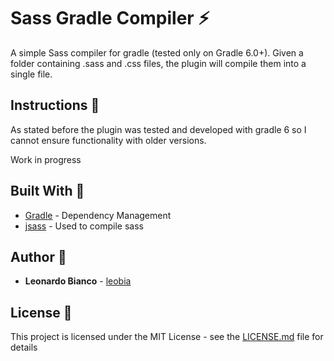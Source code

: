 # Sass Gradle Compiler :zap:

A simple Sass compiler for gradle (tested only on Gradle 6.0+). Given a folder containing .sass and .css files, the plugin will compile them into a single file. 

## Instructions :pencil:

As stated before the plugin was tested and developed with gradle 6 so I cannot ensure functionality with older versions.

Work in progress

## Built With :hammer:

* [Gradle](https://gradle.org/) - Dependency Management
* [jsass](https://jsass.readthedocs.io/en/latest/) - Used to compile sass

## Author :boy:

* **Leonardo Bianco** - [leobia](https://github.com/leobia)

## License :page_facing_up:

This project is licensed under the MIT License - see the [LICENSE.md](LICENSE) file for details

